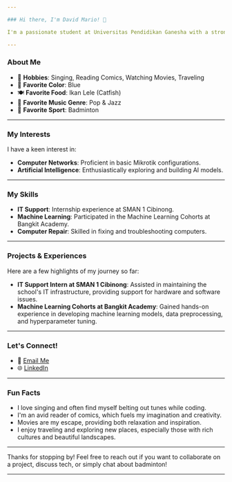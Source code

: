 ```yaml
---

### Hi there, I'm David Mario! 👋

I'm a passionate student at Universitas Pendidikan Ganesha with a strong interest in Computer Networks and Artificial Intelligence. My journey in tech has been fueled by a love for learning and adapting, whether in social settings or academic environments.

---
```


### About Me

- 🎤 **Hobbies**: Singing, Reading Comics, Watching Movies, Traveling
- 🌈 **Favorite Color**: Blue
- 🍽️ **Favorite Food**: Ikan Lele (Catfish)
- 🎵 **Favorite Music Genre**: Pop & Jazz
- 🏸 **Favorite Sport**: Badminton

---

### My Interests

I have a keen interest in:
- **Computer Networks**: Proficient in basic Mikrotik configurations.
- **Artificial Intelligence**: Enthusiastically exploring and building AI models.
  
---

### My Skills

- **IT Support**: Internship experience at SMAN 1 Cibinong.
- **Machine Learning**: Participated in the Machine Learning Cohorts at Bangkit Academy.
- **Computer Repair**: Skilled in fixing and troubleshooting computers.

---

### Projects & Experiences

Here are a few highlights of my journey so far:

- **IT Support Intern at SMAN 1 Cibinong**: Assisted in maintaining the school's IT infrastructure, providing support for hardware and software issues.
- **Machine Learning Cohorts at Bangkit Academy**: Gained hands-on experience in developing machine learning models, data preprocessing, and hyperparameter tuning.

---

### Let's Connect!

- 📧 [Email Me](mailto:davidmario484@gmail.com)
- 🌐 [LinkedIn]([https://www.linkedin.com/in/david-mario-yohanes-samosir/])


---

### Fun Facts

- I love singing and often find myself belting out tunes while coding.
- I'm an avid reader of comics, which fuels my imagination and creativity.
- Movies are my escape, providing both relaxation and inspiration.
- I enjoy traveling and exploring new places, especially those with rich cultures and beautiful landscapes.

---

Thanks for stopping by! Feel free to reach out if you want to collaborate on a project, discuss tech, or simply chat about badminton!

---
